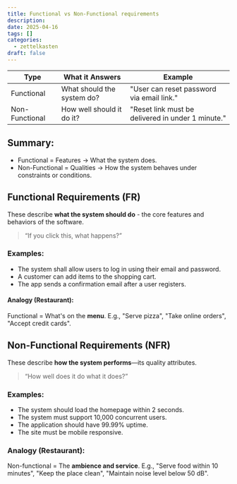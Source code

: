 ```yaml
---
title: Functional vs Non-Functional requirements
description: 
date: 2025-04-16
tags: []
categories:
  - zettelkasten
draft: false
---
```


| Type           | What it Answers            | Example                                           |
| -------------- | -------------------------- | ------------------------------------------------- |
| Functional     | What should the system do? | "User can reset password via email link."         |
| Non-Functional | How well should it do it?  | "Reset link must be delivered in under 1 minute." |

## Summary:

- Functional = Features -> What the system does.
- Non-Functional = Qualities -> How the system behaves under constraints or conditions.

## Functional Requirements (FR)

These describe **what the system should do** - the core features and behaviors of the software.

> “If you click this, what happens?”

### Examples:

- The system shall allow users to log in using their email and password.
- A customer can add items to the shopping cart.
- The app sends a confirmation email after a user registers.

#### Analogy (Restaurant):

Functional = What's on the **menu**. E.g., "Serve pizza", "Take online orders", "Accept credit cards".

## Non-Functional Requirements (NFR)

These describe **how the system performs**—its quality attributes.

> “How well does it do what it does?”

### Examples:

- The system should load the homepage within 2 seconds.
- The system must support 10,000 concurrent users.
- The application should have 99.99% uptime.
- The site must be mobile responsive.

### Analogy (Restaurant):

Non-functional = The **ambience and service**. E.g., "Serve food within 10 minutes", "Keep the place clean", "Maintain noise level below 50 dB".
